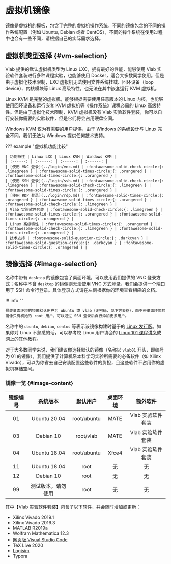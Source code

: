 # 虚拟机镜像

镜像是虚拟机的模板，包含了完整的虚拟机操作系统。不同的镜像包含的不同的操作系统配置（例如 Ubuntu, Debian 或者 CentOS），不同的操作系统在使用过程中也会有一些不同，请根据自己的实际需求选择。

## 虚拟机类型选择 {#vm-selection}

Vlab 提供的默认虚拟机类型为 Linux LXC，拥有最好的性能，能够使用 Vlab 实验软件套装进行多种课程实验，也能够使用 Docker，适合大多数同学使用。但是由于虚拟化技术限制，LXC 虚拟机无法使用文件系统挂载、回环设备（loop device）、内核模块等 Linux 高级特性，也无法在其中嵌套运行 KVM 虚拟机。

Linux KVM 是完整的虚拟机，能够根据需要使用任意版本的 Linux 内核，也能够使用回环设备和运行嵌套 KVM 虚拟机等《操作系统》课程必需的 Linux 高级特性。但是由于虚拟化技术限制，KVM 虚拟机没有 Vlab 实验软件套装，你可以自行安装你需要的实验软件，但是它们将会占用硬盘空间。

Windows KVM 仅为有需要的用户提供，由于 Windows 的系统设计与 Linux 完全不同，我们无法为 Windows 提供任何技术支持。

??? example "虚拟机功能比较"

    | 功能特性 | Linux LXC | Linux KVM | Windows KVM |
    | :------: | :------: | :------: | :------: |
    | [使用 VNC 登录](../login/vnc.md) | :fontawesome-solid-check-circle:{: .limegreen } | :fontawesome-solid-times-circle:{: .orangered } | :fontawesome-solid-times-circle:{: .orangered } |
    | [使用 SSH 登录](../login/ssh.md) | :fontawesome-solid-check-circle:{: .limegreen } | :fontawesome-solid-check-circle:{: .limegreen } | :fontawesome-solid-times-circle:{: .orangered } |
    | [使用 RDP 登录](../login/rdp.md) | :fontawesome-solid-times-circle:{: .orangered } | :fontawesome-solid-times-circle:{: .orangered } | :fontawesome-solid-check-circle:{: .limegreen } |
    | Vlab 实验软件套装 | :fontawesome-solid-check-circle:{: .limegreen } | :fontawesome-solid-times-circle:{: .orangered } | :fontawesome-solid-times-circle:{: .orangered } |
    | Linux 高级特性 | :fontawesome-solid-times-circle:{: .orangered } | :fontawesome-solid-check-circle:{: .limegreen } | :fontawesome-solid-times-circle:{: .orangered } |
    | 技术支持 | :fontawesome-solid-question-circle:{: .darkcyan } | :fontawesome-solid-question-circle:{: .darkcyan } | :fontawesome-solid-times-circle:{: .orangered } |

## 镜像选择 {#image-selection}

名称中带有 `desktop` 的镜像包含了桌面环境，可以使用我们提供的 VNC 登录方式；名称中不含 `desktop` 的镜像则无法使用 VNC 方式登录，我们会提供一个端口用于 SSH 命令行登录。具体登录方式请在左侧根据你的环境查看相应的文档。

!!! info ""

    预装桌面环境的镜像默认用户为 ubuntu 或 vlab（无密码，见下方表格），而不带桌面环境的镜像只有初始的 root 用户，可以通过 SSH 登录后自行添加更多用户。

名称中的 `ubuntu`, `debian`, `centos` 等表示该镜像构建时基于的 [Linux 发行版](https://zh.wikipedia.org/zh-hans/Linux%E5%8F%91%E8%A1%8C%E7%89%88)。如果你对 Linux 不熟悉的话，可以参考校 Linux 用户协会的 [Linux 101 课程讲义](https://101.lug.ustc.edu.cn/)或网上的其他教程。

对于大多数同学来说，我们建议你选择默认的镜像（名称以 `vlab01` 开头，即编号为 01 的镜像），我们提供了计算机系本科学习实验所需要的必备软件（如 Xilinx Vivado），可以为你省去自己安装配置这些软件的负担，且这些软件不占用你的虚拟机存储空间。

### 镜像一览 {#image-content}

| 镜像编号 | 系统版本 | 默认用户 | 桌面环境 | 额外软件 |
| :------: | :------: | :------: | :------: | :------: |
| 01 | Ubuntu 20.04 | root/ubuntu | MATE | Vlab 实验软件套装 |
| 03 | Debian 10 | root/vlab | MATE | Vlab 实验软件套装 |
| 04 | Ubuntu 18.04 | root/ubuntu | Xfce4 | Vlab 实验软件套装 |
| 11 | Ubuntu 18.04 | root | 无 | 无 |
| 12 | Debian 10 | root | 无 | 无 |
| 99 | 测试版本，请勿使用 | root | 无 | 无 |

其中【Vlab 实验软件套装】包含了以下软件，并会随时增加或更新：

- Xilinx Vivado 2019.1
- Xilinx Vivado 2016.3
- MATLAB R2019a
- Wolfram Mathematica 12.3
- [网页版 Visual Studio Code](../apps/vscode.md)
- TeX Live 2020
- [Logisim](http://www.cburch.com/logisim/)
- Typora

